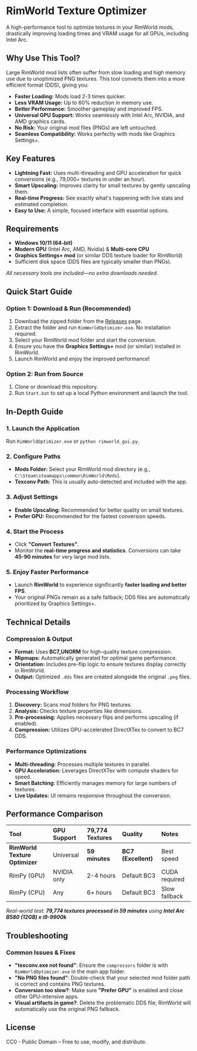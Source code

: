 # RimWorld Texture Optimizer

A high-performance tool to optimize textures in your RimWorld mods, drastically improving loading times and VRAM usage for all GPUs, including Intel Arc.

## Why Use This Tool?
Large RimWorld mod lists often suffer from slow loading and high memory use due to unoptimized PNG textures. This tool converts them into a more efficient format (DDS), giving you:

* **Faster Loading:** Mods load 2-3 times quicker.
* **Less VRAM Usage:** Up to 60% reduction in memory use.
* **Better Performance:** Smoother gameplay and improved FPS.
* **Universal GPU Support:** Works seamlessly with Intel Arc, NVIDIA, and AMD graphics cards.
* **No Risk:** Your original mod files (PNGs) are left untouched.
* **Seamless Compatibility:** Works perfectly with mods like Graphics Settings+.

## Key Features
* **Lightning Fast:** Uses multi-threading and GPU acceleration for quick conversions (e.g., 79,000+ textures in under an hour).
* **Smart Upscaling:** Improves clarity for small textures by gently upscaling them.
* **Real-time Progress:** See exactly what's happening with live stats and estimated completion.
* **Easy to Use:** A simple, focused interface with essential options.

## Requirements
* **Windows 10/11 (64-bit)**
* **Modern GPU** (Intel Arc, AMD, Nvidia) & **Multi-core CPU**
* **Graphics Settings+ mod** (or similar DDS texture loader for RimWorld)
* Sufficient disk space (DDS files are typically smaller than PNGs).

*All necessary tools are included—no extra downloads needed.*

## Quick Start Guide

### Option 1: Download & Run (Recommended)
1.  Download the zipped folder from the [Releases](../../releases) page.
2.  Extract the folder and run `RimWorldOptimizer.exe`. No installation required.
3.  Select your RimWorld mod folder and start the conversion.
4.  Ensure you have the **Graphics Settings+** mod (or similar) installed in RimWorld.
5.  Launch RimWorld and enjoy the improved performance!

### Option 2: Run from Source
1.  Clone or download this repository.
2.  Run `Start.bat` to set up a local Python environment and launch the tool.

## In-Depth Guide

### 1. Launch the Application
Run `RimWorldOptimizer.exe` or `python rimworld_gui.py`.

### 2. Configure Paths
* **Mods Folder:** Select your RimWorld mod directory (e.g., `C:\Steam\steamapps\common\RimWorld\Mods`).
* **Texconv Path:** This is usually auto-detected and included with the app.

### 3. Adjust Settings
* **Enable Upscaling:** Recommended for better quality on small textures.
* **Prefer GPU:** Recommended for the fastest conversion speeds.

### 4. Start the Process
* Click **"Convert Textures"**.
* Monitor the **real-time progress and statistics**. Conversions can take **45-90 minutes** for very large mod lists.

### 5. Enjoy Faster Performance
* Launch **RimWorld** to experience significantly **faster loading and better FPS**.
* Your original PNGs remain as a safe fallback; DDS files are automatically prioritized by Graphics Settings+.

## Technical Details

### Compression & Output
* **Format:** Uses **BC7_UNORM** for high-quality texture compression.
* **Mipmaps:** Automatically generated for optimal game performance.
* **Orientation:** Includes pre-flip logic to ensure textures display correctly in RimWorld.
* **Output:** Optimized `.dds` files are created alongside the original `.png` files.

### Processing Workflow
1.  **Discovery:** Scans mod folders for PNG textures.
2.  **Analysis:** Checks texture properties like dimensions.
3.  **Pre-processing:** Applies necessary flips and performs upscaling (if enabled).
4.  **Compression:** Utilizes GPU-accelerated DirectXTex to convert to BC7 DDS.

### Performance Optimizations
* **Multi-threading:** Processes multiple textures in parallel.
* **GPU Acceleration:** Leverages DirectXTex with compute shaders for speed.
* **Smart Batching:** Efficiently manages memory for large numbers of textures.
* **Live Updates:** UI remains responsive throughout the conversion.

## Performance Comparison

| Tool | GPU Support | 79,774 Textures | Quality | Notes |
| :------------------------------ | :---------- | :-------------- | :-------- | :------------------ |
| **RimWorld Texture Optimizer** | Universal | **59 minutes** | **BC7 (Excellent)** | Best speed |
| RimPy (GPU) | NVIDIA only | 2-4 hours | Default BC3 | CUDA required |
| RimPy (CPU) | Any | 6+ hours | Default BC3 | Slow fallback |

*Real-world test: **79,774 textures processed in 59 minutes** using **Intel Arc B580 (12GB) x i9-9900k***

## Troubleshooting

### Common Issues & Fixes
* **"texconv.exe not found"**: Ensure the `compressors` folder is with `RimWorldOptimizer.exe` in the main app folder.
* **"No PNG files found"**: Double-check that your selected mod folder path is correct and contains PNG textures.
* **Conversion too slow?**: Make sure **"Prefer GPU"** is enabled and close other GPU-intensive apps.
* **Visual artifacts in game?**: Delete the problematic DDS file; RimWorld will automatically use the original PNG fallback.

## License
CC0 - Public Domain – Free to use, modify, and distribute.
